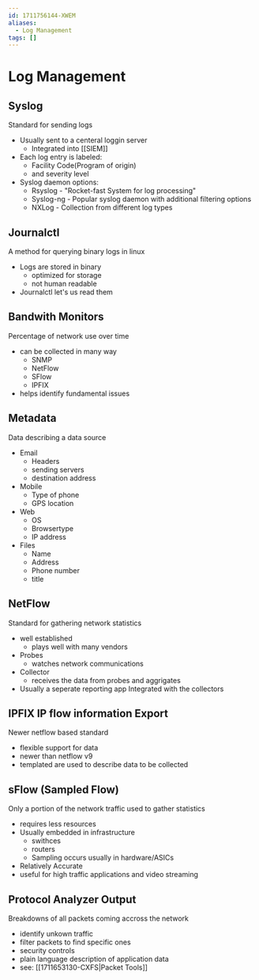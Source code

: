 ```yaml
---
id: 1711756144-XWEM
aliases:
  - Log Management
tags: []
---
```


# Log Management

## Syslog 
Standard for sending logs  
- Usually sent to a centeral loggin server 
    - Integrated into [[SIEM]]
- Each log entry is labeled: 
    - Facility Code(Program of origin)
    - and severity level
- Syslog daemon options: 
    - Rsyslog - "Rocket-fast System for log processing" 
    - Syslog-ng - Popular syslog daemon with additional filtering options
    - NXLog - Collection from different log types

## Journalctl 
A method for querying binary logs in linux 
- Logs are stored in binary 
    - optimized for storage
    - not human readable
- Journalctl let's us read them 

## Bandwith Monitors 
Percentage of network use over time 
- can be collected in many way
    - SNMP
    - NetFlow
    - SFlow
    - IPFIX
- helps identify fundamental issues 
## Metadata 
Data describing a data source 
- Email
    - Headers 
    - sending servers 
    - destination address 
- Mobile
    - Type of phone 
    - GPS location
- Web
    - OS
    - Browsertype 
    - IP address 
- Files 
    - Name
    - Address
    - Phone number
    - title 

## NetFlow 
Standard for gathering network statistics 
- well established 
    - plays well with many vendors 
- Probes 
    - watches network communications 
- Collector 
    - receives the data from probes and aggrigates 
- Usually a seperate reporting app Integrated with the collectors 

## IPFIX IP flow information Export
Newer netflow based standard 
- flexible support for data 
- newer than netflow v9
-  templated are used to describe data to be collected 

## sFlow (Sampled Flow) 
Only a portion of the network traffic used to gather statistics 
- requires less resources 
- Usually embedded in infrastructure
    - swithces
    - routers 
    - Sampling occurs usually in hardware/ASICs
- Relatively Accurate
- useful for high traffic applications and video streaming

## Protocol Analyzer Output 
Breakdowns of all packets coming accross the network
- identify unkown traffic 
- filter packets to find specific ones 
- security controls 
- plain language description of application data 
- see: [[1711653130-CXFS|Packet Tools]]


